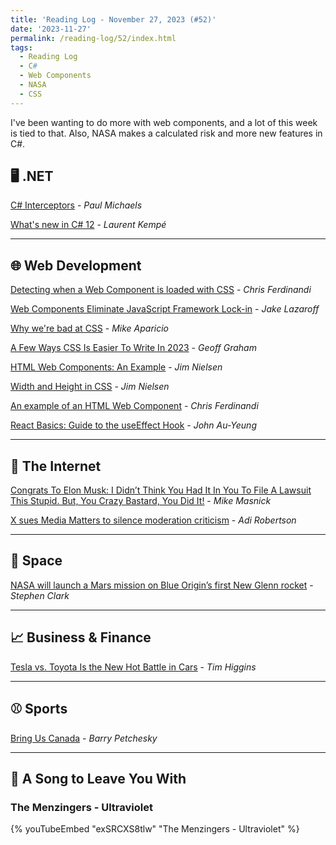 ```yaml
---
title: 'Reading Log - November 27, 2023 (#52)'
date: '2023-11-27'
permalink: /reading-log/52/index.html
tags:
  - Reading Log
  - C#
  - Web Components
  - NASA
  - CSS
---
```


I've been wanting to do more with web components, and a lot of this week is tied to that. Also, NASA makes a calculated risk and more new features in C#.
<!-- excerpt -->

## 🖥️ .NET

[C# Interceptors](https://pmichaels.net/c-sharp-interceptors/) - *Paul Michaels*

[What's new in C# 12](https://laurentkempe.com/2023/11/14/whats-new-in-csharp-12/) - *Laurent Kempé*

---

## 🌐 Web Development

[Detecting when a Web Component is loaded with CSS](https://gomakethings.com/detecting-when-a-web-component-is-loaded-with-css/) - *Chris Ferdinandi*

[Web Components Eliminate JavaScript Framework Lock-in](https://jakelazaroff.com/words/web-components-eliminate-javascript-framework-lock-in/) - *Jake Lazaroff*

[Why we're bad at CSS](https://mikeaparicio.com/posts/2023-05-22-why-were-bad-at-css/) - *Mike Aparicio*

[A Few Ways CSS Is Easier To Write In 2023](https://www.smashingmagazine.com/2023/11/few-ways-css-easier-write-2023/) - *Geoff Graham*

[HTML Web Components: An Example](https://blog.jim-nielsen.com/2023/html-web-components-an-example/) - *Jim Nielsen*

[Width and Height in CSS](https://blog.jim-nielsen.com/2023/width-and-height-in-css/) - *Jim Nielsen*

[An example of an HTML Web Component](https://gomakethings.com/an-example-of-an-html-web-component/) - *Chris Ferdinandi*

[React Basics: Guide to the useEffect Hook](https://www.telerik.com/blogs/react-basics-guide-useeffect-hook) - *John Au-Yeung*

---

## 📡 The Internet

[Congrats To Elon Musk: I Didn’t Think You Had It In You To File A Lawsuit This Stupid. But, You Crazy Bastard, You Did It!](https://www.techdirt.com/2023/11/21/congrats-to-elon-musk-i-didnt-think-you-had-it-in-you-to-file-a-lawsuit-this-stupid-but-you-crazy-bastard-you-did-it/) - *Mike Masnick*

[X sues Media Matters to silence moderation criticism](https://www.theverge.com/2023/11/20/23970274/x-elon-musk-media-matters-lawsuit-nazi-ads-filed) - *Adi Robertson*

---

## 🚀 Space

[NASA will launch a Mars mission on Blue Origin’s first New Glenn rocket](https://arstechnica.com/space/2023/11/nasa-will-launch-a-mars-mission-on-blue-origins-first-new-glenn-rocket/) - *Stephen Clark*

---

## 📈 Business & Finance

[Tesla vs. Toyota Is the New Hot Battle in Cars](https://www.wsj.com/business/autos/tesla-vs-toyota-is-the-new-hot-battle-in-cars-571a8e68) - *Tim Higgins*

---

## ⚾️ Sports

[Bring Us Canada](https://defector.com/bring-us-canada) - *Barry Petchesky*

---

## 🎵 A Song to Leave You With

<h3 class="music">The Menzingers - Ultraviolet</h3>

{% youTubeEmbed "exSRCXS8tlw" "The Menzingers - Ultraviolet" %}
